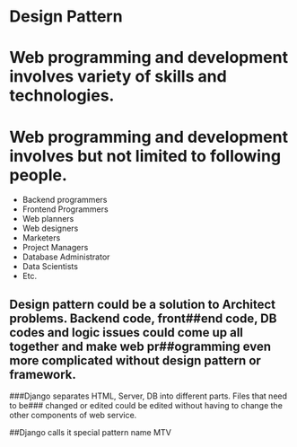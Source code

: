 # Design Pattern 


# Web programming and development  involves variety of skills and technologies. 



# Web programming and development involves but not limited to  following people. 

 - Backend programmers 
 - Frontend Programmers 
 - Web planners 
 - Web designers 
 - Marketers 
 - Project Managers
 - Database Administrator 
 - Data Scientists 
 - Etc. 



## Design pattern could be a solution to Architect problems. Backend code, front##end code, DB codes and logic issues could come up all together and make web pr##ogramming even more complicated without design pattern or framework. 


###Django separates HTML, Server, DB into different parts. Files that need to be### changed or edited could be edited without having to change the other components of web service. 

##Django calls it special pattern name MTV   
